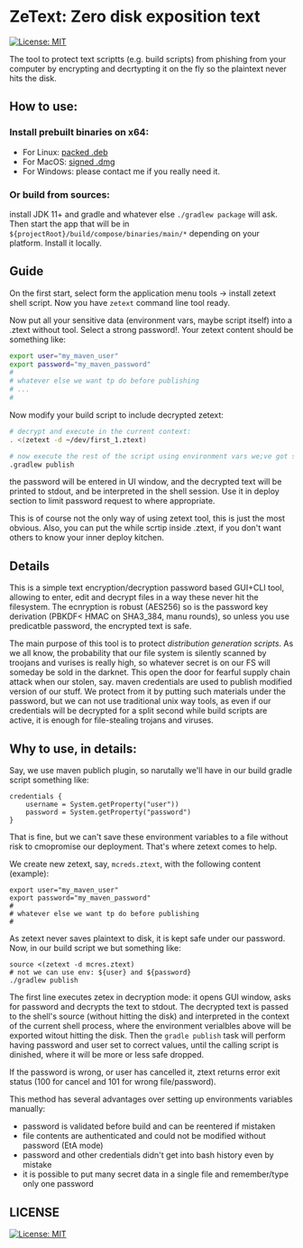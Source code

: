 # ZeText: Zero disk exposition text

[![License: MIT](https://img.shields.io/badge/License-MIT-yellow.svg)](https://opensource.org/licenses/MIT)

The tool to protect text scriptts (e.g. build scripts) from phishing from your computer by encrypting and decrtypting it on the fly so the plaintext never hits the disk.

## How to use:

### Install prebuilt binaries on x64:

- For Linux: [packed .deb](https://github.com/sergeych/ZeText/releases/latest/download/zetext_1.0.6-1_amd64.deb)
- For MacOS: [signed .dmg](https://github.com/sergeych/ZeText/releases/latest/download/ZeText-1.0.6.dmg)
- For Windows: please contact me if you really need it.

### Or build from sources:

install JDK 11+ and gradle and whatever else `./gradlew package` will ask. Then start the app that will be in `${projectRoot}/build/compose/binaries/main/*` depending on your platform. Install it locally.

## Guide

On the first start, select form the application menu tools -> install zetext shell script. Now you have `zetext` command line tool ready.

Now put all your sensitive data (environment vars, maybe script itself) into a .ztext without tool. Select a strong password!. Your zetext content should be something like:

~~~bash
export user="my_maven_user"
export password="my_maven_password"
#
# whatever else we want tp do before publishing
# ...
#
~~~

Now modify your build script to include decrypted zetext:

~~~bash
# decrypt and execute in the current context:
. <(zetext -d ~/dev/first_1.ztext)

# now execute the rest of the script using environment vars we;ve got set above
.gradlew publish
~~~

the password will be entered in UI window, and the decrypted text will be printed to stdout, and be interpreted in the shell session. Use it in deploy section to limit password request to where appropriate.

This is of course not the only way of using zetext tool, this is just the most obvious. Also, you can put the while scrtip inside .ztext, if you don't want others to know your inner deploy kitchen.

## Details

This is a simple text encryption/decryption password based GUI+CLI tool, allowing to enter, edit and decrypt files in a way these never hit the filesystem. The ecnryption is robust (AES256) so is the password key derivation (PBKDF< HMAC on SHA3_384, manu rounds), so unless you use predicatble password, the encrypted text is safe.

The main purpose of this tool is to protect _distribution generation scripts_. As we all know, the probability that our file system is silently scanned by troojans and vurises is really high, so whatever secret is on our FS will someday be sold in the darknet. This open the door for fearful supply chain attack when our stolen, say. maven credentials are used to publish modified version of our stuff. We protect from it by putting such materials under the password, but we can not use traditional unix way tools, as even if our credentials will be decrypted for a split second while build scripts are active, it is enough for file-stealing trojans and viruses.

## Why to use, in details:

Say, we use maven publich plugin, so narutally we'll have in our build gradle script something like:

~~~
credentials {
    username = System.getProperty("user"))
    password = System.getProperty("password")
}
~~~

That is fine, but we can't save these environment variables to a file without risk to cmopromise our deployment. That's where zetext comes to help.

We create new zetext, say, `mcreds.ztext`, with the following content (example):

~~~
export user="my_maven_user"
export password="my_maven_password"
#
# whatever else we want tp do before publishing
#
~~~

As zetext never saves plaintext to disk, it is kept safe under our password. Now, in our build script we but something like:

~~~
source <(zetext -d mcres.ztext)
# not we can use env: ${user} and ${password}
./gradlew publish
~~~

The first line executes zetex in decryption mode: it opens GUI window, asks for password and decrypts the text to stdout. The decrypted text is passed to the shell's source (without hitting the disk) and interpreted in the context of the current shell process, where the environment verialbles above will be exported witout hitting the disk. Then the `gradle publish` task will perform having password and user set to correct values, until the calling script is dinished, where it will be more or less safe dropped. 

If the password is wrong, or user has cancelled it, ztext returns error exit status (100 for cancel and 101 for wrong file/password).

This method has several advantages over setting up environments variables manually:

- password is validated before build and can be reentered if mistaken
- file contents are authenticated and could not be modified without password (EtA mode) 
- password and other credentials didn't get into bash history even by mistake
- it is possible to put many secret data in a single file and remember/type only one password

## LICENSE

[![License: MIT](https://img.shields.io/badge/License-MIT-yellow.svg)](https://opensource.org/licenses/MIT)

